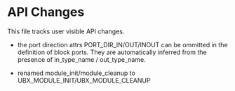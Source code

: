 API Changes
===========

This file tracks user visible API changes.


 * the port direction attrs PORT_DIR_IN/OUT/INOUT can be ommitted in
   the definition of block ports. They are automatically inferred from
   the presence of in_type_name / out_type_name.

 * renamed module_init/module_cleanup to UBX_MODULE_INIT/UBX_MODULE_CLEANUP

